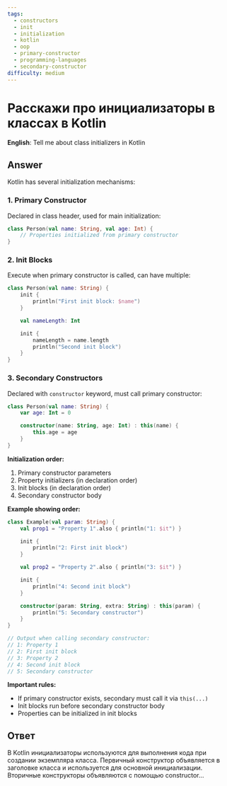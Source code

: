```yaml
---
tags:
  - constructors
  - init
  - initialization
  - kotlin
  - oop
  - primary-constructor
  - programming-languages
  - secondary-constructor
difficulty: medium
---
```


# Расскажи про инициализаторы в классах в Kotlin

**English**: Tell me about class initializers in Kotlin

## Answer

Kotlin has several initialization mechanisms:

### 1. Primary Constructor

Declared in class header, used for main initialization:

```kotlin
class Person(val name: String, val age: Int) {
    // Properties initialized from primary constructor
}
```

### 2. Init Blocks

Execute when primary constructor is called, can have multiple:

```kotlin
class Person(val name: String) {
    init {
        println("First init block: $name")
    }

    val nameLength: Int

    init {
        nameLength = name.length
        println("Second init block")
    }
}
```

### 3. Secondary Constructors

Declared with `constructor` keyword, must call primary constructor:

```kotlin
class Person(val name: String) {
    var age: Int = 0

    constructor(name: String, age: Int) : this(name) {
        this.age = age
    }
}
```

**Initialization order:**

1. Primary constructor parameters
2. Property initializers (in declaration order)
3. Init blocks (in declaration order)
4. Secondary constructor body

**Example showing order:**
```kotlin
class Example(val param: String) {
    val prop1 = "Property 1".also { println("1: $it") }

    init {
        println("2: First init block")
    }

    val prop2 = "Property 2".also { println("3: $it") }

    init {
        println("4: Second init block")
    }

    constructor(param: String, extra: String) : this(param) {
        println("5: Secondary constructor")
    }
}

// Output when calling secondary constructor:
// 1: Property 1
// 2: First init block
// 3: Property 2
// 4: Second init block
// 5: Secondary constructor
```

**Important rules:**
- If primary constructor exists, secondary must call it via `this(...)`
- Init blocks run before secondary constructor body
- Properties can be initialized in init blocks

## Ответ

В Kotlin инициализаторы используются для выполнения кода при создании экземпляра класса. Первичный конструктор объявляется в заголовке класса и используется для основной инициализации. Вторичные конструкторы объявляются с помощью constructor...


